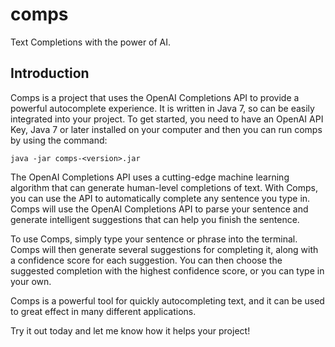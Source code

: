 # comps
Text Completions with the power of AI.


## Introduction

Comps is a project that uses the OpenAI Completions API to provide a powerful
 autocomplete experience. It is written in Java 7, so can be easily integrated
 into your project. To get started, you need to have an OpenAI API Key, Java 7
 or later installed  on your computer and then you can run comps by using the
 command:

 `java -jar comps-<version>.jar`

The OpenAI Completions API uses a cutting-edge machine learning algorithm that
 can generate human-level completions of text. With Comps, you can use the API
 to automatically complete any sentence you type in. Comps will use the OpenAI
 Completions API to parse your sentence and generate intelligent suggestions
 that can help you finish the sentence.

To use Comps, simply type your sentence or phrase into the terminal. Comps will
 then generate several suggestions for completing it, along with a confidence 
 score for each suggestion. You can then choose the suggested completion with the
 highest confidence score, or you can type in your own.

Comps is a powerful tool for quickly autocompleting text, and it can be used to
 great effect in many different applications. 

Try it out today and let me know how it helps your project!
